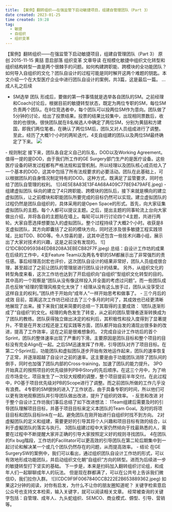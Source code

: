 ```yaml
---
title: 【案例】翻转组织——在强监管下启动敏捷项目，组建自管理团队（Part 3） 
date created: 2023-01-25
time created: 19:28
tag: 
  - 敏捷 
  - 自组织 
  - 组织变革
---
```

【案例】翻转组织——在强监管下启动敏捷项目，组建自管理团队（Part 3）
原创 2015-11-15 黄喆 意启部落
﻿﻿组织变革
文章导读 在规模化敏捷中组织文化转型和组织结构转型一直是两个很棘手的问题。如何构建跨职能、跨模块的全功能团队？如何导入自组织的文化？团队自设计的过程可能是同时解开这两个难题的钥匙。本文介绍一个在大型医疗企业中进行团队自设计的案例，共3篇，这是最后一篇。
...
成人礼之后续
- SM选举
团队
形成后，要做的第一件事情就是选举各自团队的SM。之前经理和Coach讨论后，根据目前的敏捷转型状态，既定为两位专职的SM，每位SM负责两个团队。在8位竞选者中，每个团队可以投两位SM作为意向。团队做了5分钟的讨论，给出了投票结果。投票的结果比较集中，出现相同票数后，收敛的也很快。很快团队就在8名候选人中确定了两位SM，分别为黄喆和方建国，即我们两位笔者。在确认了两位SM后，团队又对人员组成进行了调整。至此，经历了大概1个小时的两轮迭代，4支自组建的团队以及两位SM最终确定了下来。
![](1134CDD762FA495E9B447853E32257D7.jpeg)
</en-media>
- 规则制定
接下来，团队各自定义自己的队名，DOD以及Working Agreement。值得一提的是DOD，由于我们所工作的GE Surgery部门生产的是医疗设备。这些医疗设备的研发过程都有严格法规和监管机制。所以经理以及团队核心成员给入了一个基本的DOD，这其中包括了所有法规要求的必要活动。团队在此基础上，可以根据团队的自身情况制定特有的DOD。这种方式，既满足了监管要求，同时也给了团队自管理的权利。
![](4E5E8A83E13F4A68A409C778E9479AFE.jpeg)
</en-media>
- 组建虚拟团队
纵向的建立了4只跨职能、跨模块的团队后，接下来就是横向的建立虚拟团队，让之前模块和职能团队所要完成的目标仍然可以实现。建立虚拟团队的过程仍然是团队自组织的，具体采用的是Open Space的形式。首先，向大家征集虚拟团队的主题。每个人都可以提议主题。之后，提出主题的同事轮流上台向大家做出介绍，并将各自的主题贴在墙上。每轮可以并行讨论四个4主题，共进行两轮。大家自愿选择想要加入的虚拟团队。整个过程持续了大概2个小时。收获是8支虚拟团队，其方向即囊括了之前的模块方向，同时还涉及很多敏捷工程实践领域，比如TDD、BDD等。令人惊喜的是，这其中还包含一些技术兴趣小组，展示出了大家对技术的兴趣，这是之前没有发现的。
![](21DCB0D959384EDB8208A3EBECB82F7F.jpeg)
</en-media>
总结：自设计工作坊的成果
在后续的工作中，4支Feature Team以及两名专职的SM都展示出了非常强烈的责任感。事后经理高剑宏也评价，这次团队自设计的结果非常好，团队人员组成很合理，甚至超过了之前让团队的管理层进行团队设计的结果。
另外，从组织文化的转型角度来看，这次工作坊也达到了开启组织向“自组织”型组织文化转型的目的。其中高的一个观察是“团队从没有像这样投入并全面的考虑过问题”。而一些团队成员也反映“经理的管理风格变化太快了！经理从没有这么放手过，团队从没享受过这样自主的权利。”团队终于开始向“成年人”一样开始思考和做事了。
- 三个月后的成效
目前，距离这次工作坊已经过去了三个多月的时间了，其成效也已经更清晰地展现了出来。接下来我们就来简要的总结一下其取得的主要成效：
1团队逐渐形成了“自组织”的文化。经理的角色发生了转变，从之前的团队管理者逐渐转换成为了团队的教练。团队获得独立做出决定的权利后，其积极性和投入度得到了显著提升。不管是在开发过程还是工程实践等方面，团队都开始自发的涌现出很多新的改进，提高了工作效率，这在之前是很难想象的。
2完成自设计工作坊后的首个Sprint，团队的整体速率出现了严重的下滑。主要原因是团队目标和整个项目的目标没有完全Align在一起。之后SM迅速发挥了作用，引导团队对齐了项目目标。在第二个Sprint后，功能团队和虚拟团队逐步开始有效地运作起来，团队的速率恢复了正常，并逐渐超越了自设计之前的速率。这主要是由于功能团队消除了团队间的倒手，同时也加强了团队内部的Cross-training，加速了团队的能力提升。
3PO开始真正的按照项目的优先级排列PB中Story的先后顺序。在这三个月中，为了响应市场变化，项目发生了一次较大规模的调整，整个项目提前半年交付。在此过程中，PO基于项目优先级对PB的Scope进行了调整。而之前团队所做的工作几乎没有浪费。
4专职的SM很快的进入了工作状态，由于具备专职的时间，所以他们可以更有效地观察团队并引导团队做出改进，提升了组织的效率。
- 反思和改进
对于整个自设计工作坊我们事后总结了如下改进想法：
1Team组建后需要及时的引导团队理解项目目标，并基于项目目标来定义本团队的Team Goal。及时的将项目目标和团队目标link在一起。避免团队在刚开始进行自组织时找不到方向。
2对虛擬团队的定义和组建，需要更好的引导其将个人兴趣和项目目标有效的结合，以利于虛擬团队的落实与执行。
3团队组建过程中大家仍然倾向于找最熟悉的人，需要在过程中不断提醒大家并正确的引导大家按照定义好的规则寻找团队。
4在团队的fix bug階段，工作坊的Facilitator可以更高效的引导团队在第二轮后期集中到一起讨论和解决某一个或几个团队仍然存在的问题，从而提高效率。
- 结论
在GE SurgerySW的案例中，我们可以看出，通过组织团队自设计工作坊的形式，可以有效地形成功能团队，并启动组织文化朝“自组织”方向的转型。进而为后续进一步的敏捷转型打下坚实的基础。
下一步是，本来是扫码加入翻转组织讨论组，和成年人们一起聊聊成年人的玩法。
但是现在群都满了，可以在公共号上告诉我们微信ID，我们拉你入群。
![](CDC9F9F0067840CCB222E2B653889362.jpeg)
</en-media>
如果这2分钟的阅读，对你有启发，为什么不让你的朋友圈知道呢？
关键字检索意启公众号也支持文本检索，输入关键字，就可以阅读相关文章。
经常被查询的关键字包括：自管理、成年人、九头蛇组织、SEMCO、商业模式、傆型、引导、营销等。

